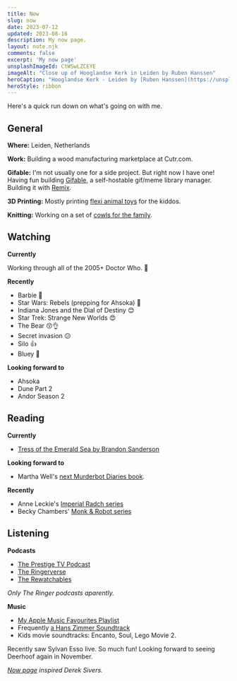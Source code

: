 ```yaml
---
title: Now
slug: now
date: 2023-07-12
updated: 2023-08-16
description: My now page.
layout: note.njk
comments: false
excerpt: 'My now page'
unsplashImageId: CtWSwLZCEYE
imageAlt: "Close up of Hooglandse Kerk in Leiden by Ruben Hanssen"
heroCaption: "Hooglandse Kerk - Leiden by [Ruben Hanssen](https://unsplash.com/@rhfhanssen)"
heroStyle: ribbon
---
```


Here's a quick run down on what's going on with me. 

## General

**Where:** Leiden, Netherlands

**Work:** Building a wood manufacturing marketplace at Cutr.com.

**Gifable:** I'm not usually one for a side project. But right now I have one! Having fun building [Gifable](https://www.gifable.club), a self-hostable gif/meme library manager. Building it with [Remix](https://remix.run).

**3D Printing:** Mostly printing [flexi animal toys](https://www.printables.com/@pietvz_198699/collections/729183) for the kiddos.

**Knitting:** Working on a set of [cowls for the family](https://indieweb.social/@pietvanzoen/110886412703841493).

## Watching

**Currently**

Working through all of the 2005+ Doctor Who. 🕺

**Recently**

- Barbie 💖
- Star Wars: Rebels (prepping for Ahsoka) 🤖
- Indiana Jones and the Dial of Destiny 😊
- Star Trek: Strange New Worlds 😍
- The Bear 😚👌
- Secret invasion 😕
- Silo 👍
- Bluey 💙

**Looking forward to**

- Ahsoka
- Dune Part 2
- Andor Season 2

## Reading

**Currently**

- [Tress of the Emerald Sea by Brandon Sanderson](https://bookwyrm.social/book/1097115/s/tress-of-the-emerald-sea)

**Looking forward to**

- Martha Well's [next Murderbot Diaries book](https://bookwyrm.social/book/796937/s/system-collapse).

**Recently**

- Anne Leckie's [Imperial Radch series](https://bookwyrm.social/book/103341/s/the-imperial-radch-trilogy)
- Becky Chambers' [Monk & Robot series](https://bookwyrm.social/series/by/505?series_name=Monk%20%26%20Robot)

## Listening

**Podcasts**

- [The Prestige TV Podcast](https://www.theringer.com/prestige-tv-podcast)
- [The Ringerverse](https://www.theringer.com/the-ringer-verse-podcast)
- [The Rewatchables](https://www.theringer.com/the-rewatchables)

_Only The Ringer podcasts aparently._

**Music**

- [My Apple Music Favourites Playlist](https://music.apple.com/nl/playlist/favourites-mix/pl.pm-20e9f373919da080e7f2cffc56b30295?l=en)
- Frequently [a Hans Zimmer Soundtrack](https://indieweb.social/@pietvanzoen/109778733446478350)
- Kids movie soundtracks: Encanto, Soul, Lego Movie 2. 

Recently saw Sylvan Esso live. So much fun! Looking forward to seeing Deerhoof again in November.


<aside>
<p><em><a href="https://nownownow.com/about">Now page</a> inspired Derek Sivers.</em></p>
</aside>
